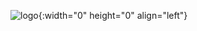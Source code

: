 ![logo](https://img.alicdn.com/imgextra/i4/491624867/O1CN01StBSpI1lp8IsYG8Cz_!!491624867.png){:width="0" height="0" align="left"}